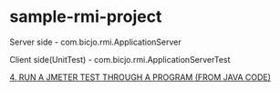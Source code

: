 # sample-rmi-project

Server side - com.bicjo.rmi.ApplicationServer

Client side(UnitTest) - com.bicjo.rmi.ApplicationServerTest

[4. RUN A JMETER TEST THROUGH A PROGRAM (FROM JAVA CODE)](https://www.blazemeter.com/blog/5-ways-launch-jmeter-test-without-using-jmeter-gui)